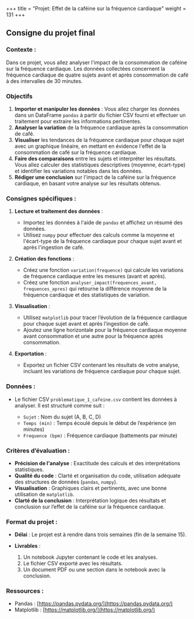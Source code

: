 +++
title = "Projet: Effet de la caféine sur la fréquence cardiaque"
weight = 131
+++


## Consigne du projet final 

### Contexte :

Dans ce projet, vous allez analyser l'impact de la consommation de caféine sur la fréquence cardiaque. Les données collectées concernent la fréquence cardiaque de quatre sujets avant et après consommation de café à des intervalles de 30 minutes.

### Objectifs

1. **Importer et manipuler les données** : Vous allez charger les données dans un DataFrame `pandas` à partir du fichier CSV fourni et effectuer un traitement pour extraire les informations pertinentes.
2. **Analyser la variation** de la fréquence cardiaque après la consommation de café.
3. **Visualiser** les tendances de la fréquence cardiaque pour chaque sujet avec un graphique linéaire, en mettant en évidence l'effet de la consommation de café sur la fréquence cardiaque.
4. **Faire des comparaisons** entre les sujets et interpréter les résultats. Vous allez calculer des statistiques descriptives (moyenne, écart-type) et identifier les variations notables dans les données.
5. **Rédiger une conclusion** sur l'impact de la caféine sur la fréquence cardiaque, en basant votre analyse sur les résultats obtenus.

### Consignes spécifiques :

1. **Lecture et traitement des données** :

   * Importez les données à l'aide de `pandas` et affichez un résumé des données.
   * Utilisez `numpy` pour effectuer des calculs comme la moyenne et l'écart-type de la fréquence cardiaque pour chaque sujet avant et après l'ingestion de café.

2. **Création des fonctions** :

   * Créez une fonction `variation(frequence)` qui calcule les variations de fréquence cardiaque entre les mesures (avant et après).
   * Créez une fonction `analyser_impact(frequences_avant, frequences_apres)` qui retourne la différence moyenne de la fréquence cardiaque et des statistiques de variation.

3. **Visualisation** :

   * Utilisez `matplotlib` pour tracer l’évolution de la fréquence cardiaque pour chaque sujet avant et après l’ingestion de café.
   * Ajoutez une ligne horizontale pour la fréquence cardiaque moyenne avant consommation et une autre pour la fréquence après consommation.

4. **Exportation** :

   * Exportez un fichier CSV contenant les résultats de votre analyse, incluant les variations de fréquence cardiaque pour chaque sujet.

### Données :

* Le fichier CSV `problematique_1_cafeine.csv` contient les données à analyser. Il est structuré comme suit :

  * `Sujet` : Nom du sujet (A, B, C, D)
  * `Temps (min)` : Temps écoulé depuis le début de l’expérience (en minutes)
  * `Frequence (bpm)` : Fréquence cardiaque (battements par minute)

### Critères d’évaluation :

* **Précision de l'analyse** : Exactitude des calculs et des interprétations statistiques.
* **Qualité du code** : Clarté et organisation du code, utilisation adéquate des structures de données (`pandas`, `numpy`).
* **Visualisation** : Graphiques clairs et pertinents, avec une bonne utilisation de `matplotlib`.
* **Clarté de la conclusion** : Interprétation logique des résultats et conclusion sur l’effet de la caféine sur la fréquence cardiaque.

### Format du projet :

* **Délai** : Le projet est à rendre dans trois semaines (fin de la semaine 15).
* **Livrables** :

  1. Un notebook Jupyter contenant le code et les analyses.
  2. Le fichier CSV exporté avec les résultats.
  3. Un document PDF ou une section dans le notebook avec la conclusion.

### Ressources :

* Pandas : [https://pandas.pydata.org/](https://pandas.pydata.org/)
* Matplotlib : [https://matplotlib.org/](https://matplotlib.org/)

